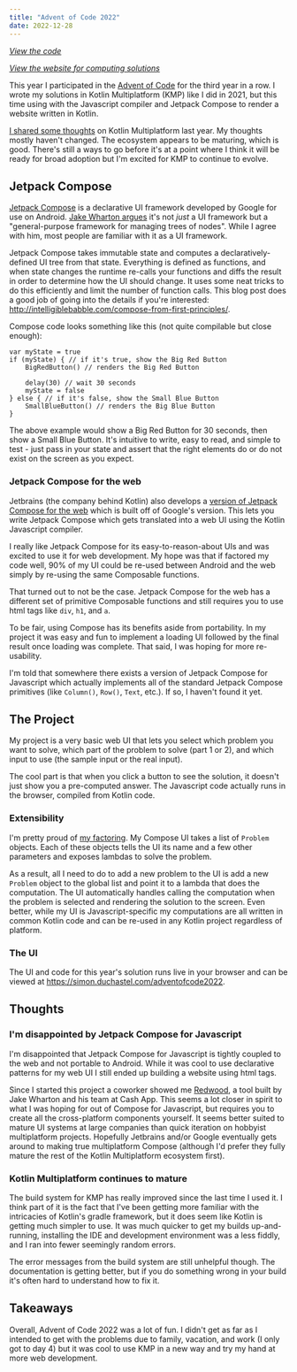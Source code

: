 ```yaml
---
title: "Advent of Code 2022"
date: 2022-12-28
---
```


_[View the code](https://github.com/simon-duchastel/advent-of-code-2022)_

_[View the website for computing solutions](https://simon.duchastel.com/adventofcode2022)_

This year I participated in the [Advent of Code](https://adventofcode.com) for the third year in a row. I wrote my solutions in Kotlin Multiplatform (KMP) like I did in 2021, but this time using with the Javascript compiler and Jetpack Compose to render a website written in Kotlin.

[I shared some thoughts](../advent-of-code-2021/) on Kotlin Multiplatform last year. My thoughts mostly haven't changed. The ecosystem appears to be maturing, which is good. There's still a ways to go before it's at a point where I think it will be ready for broad adoption but I'm excited for KMP to continue to evolve.

## Jetpack Compose

[Jetpack Compose](https://developer.android.com/jetpack/compose) is a declarative UI framework developed by Google for use on Android. [Jake Wharton argues](https://jakewharton.com/a-jetpack-compose-by-any-other-name/) it's not _just_ a UI framework but a "general-purpose framework for managing trees of nodes". While I agree with him, most people are familiar with it as a UI framework.

Jetpack Compose takes immutable state and computes a declaratively-defined UI tree from that state. Everything is defined as functions, and when state changes the runtime re-calls your functions and diffs the result in order to determine how the UI should change. It uses some neat tricks to do this efficiently and limit the number of function calls. This blog post does a good job of going into the details if you're interested: http://intelligiblebabble.com/compose-from-first-principles/.

Compose code looks something like this (not quite compilable but close enough):
```
var myState = true
if (myState) { // if it's true, show the Big Red Button
    BigRedButton() // renders the Big Red Button

    delay(30) // wait 30 seconds
    myState = false
} else { // if it's false, show the Small Blue Button
    SmallBlueButton() // renders the Big Blue Button
}
```

The above example would show a Big Red Button for 30 seconds, then show a Small Blue Button. It's intuitive to write, easy to read, and simple to test - just pass in your state and assert that the right elements do or do not exist on the screen as you expect.

### Jetpack Compose for the web

Jetbrains (the company behind Kotlin) also develops a [version of Jetpack Compose for the web](https://jb.gg/compose-web) which is built off of Google's version. This lets you write Jetpack Compose which gets translated into a web UI using the Kotlin Javascript compiler.

I really like Jetpack Compose for its easy-to-reason-about UIs and was excited to use it for web development. My hope was that if factored my code well, 90% of my UI could be re-used between Android and the web simply by re-using the same Composable functions.

That turned out to not be the case. Jetpack Compose for the web has a different set of primitive Composable functions and still requires you to use html tags like `div`, `h1`, and `a`.

To be fair, using Compose has its benefits aside from portability. In my project it was easy and fun to implement a loading UI followed by the final result once loading was complete. That said, I was hoping for more re-usability.

I'm told that somewhere there exists a version of Jetpack Compose for Javascript which actually implements all of the standard Jetpack Compose primitives (like `Column()`, `Row()`, `Text`, etc.). If so, I haven't found it yet.

## The Project

My project is a very basic web UI that lets you select which problem you want to solve, which part of the problem to solve (part 1 or 2), and which input to use (the sample input or the real input).

The cool part is that when you click a button to see the solution, it doesn't just show you a pre-computed answer. The Javascript code actually runs in the browser, compiled from Kotlin code.

### Extensibility

I'm pretty proud of [my factoring](https://github.com/simon-duchastel/advent-of-code-2022/blob/492f2467a0c0816ac917e093172efa2edbfe4d04/src/jsmain/kotlin/com/duchastel/simon/adventofcode2022/problems/Problem.kt#L17). My Compose UI takes a list of `Problem` objects. Each of these objects tells the UI its name and a few other parameters and exposes lambdas to solve the problem.

As a result, all I need to do to add a new problem to the UI is add a new `Problem` object to the global list and point it to a lambda that does the computation. The UI automatically handles calling the computation when the problem is selected and rendering the solution to the screen. Even better, while my UI is Javascript-specific my computations are all written in common Kotlin code and can be re-used in any Kotlin project regardless of platform.

### The UI

The UI and code for this year's solution runs live in your browser and can be viewed at https://simon.duchastel.com/adventofcode2022.

## Thoughts

### I'm disappointed by Jetpack Compose for Javascript

I'm disappointed that Jetpack Compose for Javascript is tightly coupled to the web and not portable to Android. While it was cool to use declarative patterns for my web UI I still ended up building a website using html tags.

Since I started this project a coworker showed me [Redwood](https://jakewharton.com/native-ui-with-multiplatform-compose/), a tool built by Jake Wharton and his team at Cash App. This seems a lot closer in spirit to what I was hoping for out of Compose for Javascript, but requires you to create all the cross-platform components yourself. It seems better suited to mature UI systems at large companies than quick iteration on hobbyist multiplatform projects. Hopefully Jetbrains and/or Google eventually gets around to making true multiplatform Compose (although I'd prefer they fully mature the rest of the Kotlin Multiplatform ecosystem first).

### Kotlin Multiplatform continues to mature

The build system for KMP has really improved since the last time I used it. I think part of it is the fact that I've been getting more familiar with the intricacies of Kotlin's gradle framework, but it does seem like Kotlin is getting much simpler to use. It was much quicker to get my builds up-and-running, installing the IDE and development environment was a less fiddly, and I ran into fewer seemingly random errors.

The error messages from the build system are still unhelpful though. The documentation is getting better, but if you do something wrong in your build it's often hard to understand how to fix it.

## Takeaways

Overall, Advent of Code 2022 was a lot of fun. I didn't get as far as I intended to get with the problems due to family, vacation, and work (I only got to day 4) but it was cool to use KMP in a new way and try my hand at more web development.